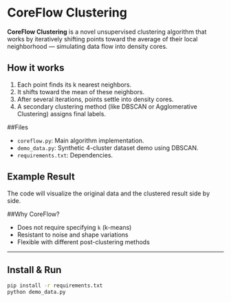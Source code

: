 # CoreFlow Clustering

**CoreFlow Clustering** is a novel unsupervised clustering algorithm that works by iteratively shifting points toward the average of their local neighborhood — simulating data flow into density cores.

## How it works

1. Each point finds its k nearest neighbors.
2. It shifts toward the mean of these neighbors.
3. After several iterations, points settle into density cores.
4. A secondary clustering method (like DBSCAN or Agglomerative Clustering) assigns final labels.

##Files

- `coreflow.py`: Main algorithm implementation.
- `demo_data.py`: Synthetic 4-cluster dataset demo using DBSCAN.
- `requirements.txt`: Dependencies.

## Example Result

The code will visualize the original data and the clustered result side by side.

##Why CoreFlow?

- Does not require specifying `k` (k-means)
- Resistant to noise and shape variations
- Flexible with different post-clustering methods

---

##  Install & Run

```bash
pip install -r requirements.txt
python demo_data.py